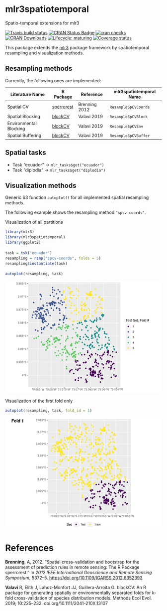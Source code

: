 
# mlr3spatiotemporal

Spatio-temporal extensions for mlr3

<!-- badges: start -->

[![Travis build
status](https://travis-ci.org/mlr-org/mlr3spatiotemporal.svg?branch=master)](https://travis-ci.org/mlr-org/mlr3spatiotemporal)
[![CRAN Status
Badge](https://www.r-pkg.org/badges/version-ago/mlr3spatiotemporal)](https://cran.r-project.org/package=mlr3spatiotemporal)
[![cran
checks](https://cranchecks.info/badges/worst/mlr3spatiotemporal)](https://cran.r-project.org/web/checks/check_results_mlr3spatiotemporal.html)
[![CRAN
Downloads](https://cranlogs.r-pkg.org/badges/mlr3spatiotemporal)](https://cran.rstudio.com/web/packages/mlr3spatiotemporal/index.html)
[![Lifecycle:
maturing](https://img.shields.io/badge/lifecycle-maturing-blue.svg)](https://www.tidyverse.org/lifecycle/#maturing)
[![Coverage
status](https://codecov.io/gh/mlr-org/mlr3spatiotemporal/branch/master/graph/badge.svg)](https://codecov.io/github/mlr-org/mlr3spatiotemporal?branch=master)
<!-- badges: end -->

This package extends the [mlr3](https://github.com/mlr-org/mlr3) package
framework by spatiotemporal resampling and visualization methods.

## Resampling methods

Currently, the following ones are implemented:

| Literature Name        | R Package                                                 | Reference     | mlr3spatiotemporal Name |
| ---------------------- | --------------------------------------------------------- | ------------- | ----------------------- |
| Spatial CV             | [sperrorest](https://github.com/giscience-fsu/sperrorest) | Brenning 2012 | `ResampleSpCVCoords`    |
| Spatial Blocking       | [blockCV](https://github.com/rvalavi/blockCV)             | Valavi 2019   | `ResampleSpCVBlock`     |
| Environmental Blocking | [blockCV](https://github.com/rvalavi/blockCV)             | Valavi 2019   | `ResampleSpCVEnv`       |
| Spatial Buffering      | [blockCV](https://github.com/rvalavi/blockCV)             | Valavi 2019   | `ResampleSpCVBuffer`    |

## Spatial tasks

  - Task “ecuador” -\> `mlr_tasks$get("ecuador")`
  - Task “diplodia” -\> `mlr_tasks$get("diplodia")`

## Visualization methods

Generic S3 function `autoplot()` for all implemented spatial resampling
methods.

The following example shows the resampling method `"spcv-coords"`.

Visualization of all partitions

``` r
library(mlr3)
library(mlr3spatiotemporal)
library(ggplot2)

task = tsk("ecuador")
resampling = rsmp("spcv-coords", folds = 5)
resampling$instantiate(task)

autoplot(resampling, task)
```

![](README_files/figure-gfm/spcv-coords-all-partitions-1.png)<!-- -->

Visualization of the first fold only

``` r
autoplot(resampling, task, fold_id = 1)
```

![](README_files/figure-gfm/spcv-coords-fold-1.png)<!-- -->

# References

<div id="refs" class="references">

<div id="ref-Brenning2012">

**Brenning**, A, 2012. “Spatial cross-validation and bootstrap for the
assessment of prediction rules in remote sensing: The R Package
sperrorest.” In *2012 IEEE International Geoscience and Remote Sensing
Symposium*, 5372–5. <https://doi.org/10.1109/IGARSS.2012.6352393>.

</div>

<div id="ref-Valavi2019">

**Valavi** R, Elith J, Lahoz-Monfort JJ, Guillera-Arroita G. blockCV: An
R package for generating spatially or environmentally separated folds
for k-fold cross-validation of species distribution models. Methods Ecol
Evol. 2019; 10:225–232. doi.org/10.1111/2041-210X.13107

</div>

</div>
